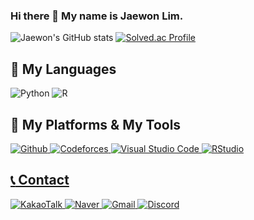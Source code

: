### Hi there 👋 My name is Jaewon Lim.

![Jaewon's GitHub stats](https://github-readme-stats.vercel.app/api?username=trolgod0914&show_icons=true&theme=radical)
[![Solved.ac Profile](http://mazassumnida.wtf/api/v2/generate_badge?boj=trolgod0914)](https://solved.ac/trolgod0914/)

## :tongue: My Languages
<img alt="Python" src ="https://img.shields.io/badge/Python-3776AB.svg?&style=for-the-badge&logo=Python&logoColor=white"/> <img alt="R" src ="https://img.shields.io/badge/R-276DC3.svg?&style=for-the-badge&logo=R&logoColor=white"/>

## :link: My Platforms & My Tools
<a href = "https://github.com/trolgod0914"><img alt="Github" src ="https://img.shields.io/badge/Github-181717.svg?&style=for-the-badge&logo=Github&logoColor=white"/> <a href = "https://codeforces.com/profile/trolgod0914"><img alt="Codeforces" src ="https://img.shields.io/badge/Codeforces-1F8ACB.svg?&style=for-the-badge&logo=Codeforces&logoColor=white"/> <img alt="Visual Studio Code" src ="https://img.shields.io/badge/Visual Studio Code-007ACC.svg?&style=for-the-badge&logo=Visual Studio Code&logoColor=white"/> <img alt="RStudio" src ="https://img.shields.io/badge/RStudio-75AADB.svg?&style=for-the-badge&logo=RStudio&logoColor=white"/>

## :telephone_receiver: Contact
<img alt="KakaoTalk" src ="https://img.shields.io/badge/KakaoTalk-FFCD00.svg?&style=for-the-badge&logo=KakaoTalk&logoColor=black"/> <img alt="Naver" src ="https://img.shields.io/badge/Naver-03C75A.svg?&style=for-the-badge&logo=Naver&logoColor=white"/> <img alt="Gmail" src ="https://img.shields.io/badge/Gmail-EA4335.svg?&style=for-the-badge&logo=Gmail&logoColor=white"/> <img alt="Discord" src ="https://img.shields.io/badge/Discord-5865F2.svg?&style=for-the-badge&logo=Discord&logoColor=white"/>

<!--
**trolgod0914/trolgod0914** is a ✨ _special_ ✨ repository because its `README.md` (this file) appears on your GitHub profile.

Here are some ideas to get you started:

- 🔭 I’m currently working on ...
- 🌱 I’m currently learning ...
- 👯 I’m looking to collaborate on ...
- 🤔 I’m looking for help with ...
- 💬 Ask me about ...
- 📫 How to reach me: ...
- 😄 Pronouns: ...
- ⚡ Fun fact: ...
-->
